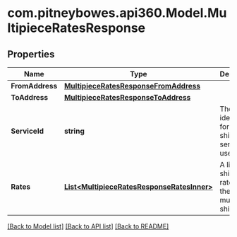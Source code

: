 # com.pitneybowes.api360.Model.MultipieceRatesResponse

## Properties

Name | Type | Description | Notes
------------ | ------------- | ------------- | -------------
**FromAddress** | [**MultipieceRatesResponseFromAddress**](MultipieceRatesResponseFromAddress.md) |  | [optional] 
**ToAddress** | [**MultipieceRatesResponseToAddress**](MultipieceRatesResponseToAddress.md) |  | [optional] 
**ServiceId** | **string** | The identifier for the shipping service used. | [optional] 
**Rates** | [**List&lt;MultipieceRatesResponseRatesInner&gt;**](MultipieceRatesResponseRatesInner.md) | A list of shipping rates for the multipiece shipment. | [optional] 

[[Back to Model list]](../../README.md#documentation-for-models) [[Back to API list]](../../README.md#documentation-for-api-endpoints) [[Back to README]](../../README.md)

